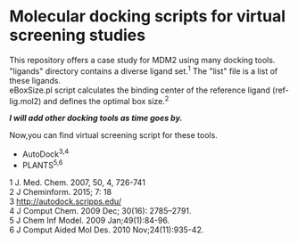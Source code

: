 # Molecular docking scripts for virtual screening studies

This repository offers a case study for MDM2 using many docking tools.  
"ligands" directory contains a diverse ligand set.<sup>1</sup> The "list" file is a list of these ligands.  
eBoxSize.pl script calculates the binding center of the reference ligand (ref-lig.mol2) and defines the optimal box size.<sup>2</sup>


***I will add other docking tools as time goes by.***

Now,you can find virtual screening script for these tools.
* AutoDock<sup>3,4</sup>
* PLANTS<sup>5,6</sup>





1   J. Med. Chem. 2007, 50, 4, 726-741  
2   J Cheminform. 2015; 7: 18     
3   http://autodock.scripps.edu/    
4   J Comput Chem. 2009 Dec; 30(16): 2785–2791.    
5   J Chem Inf Model. 2009 Jan;49(1):84-96.     
6   J Comput Aided Mol Des. 2010 Nov;24(11):935-42.    
